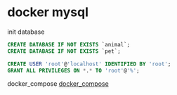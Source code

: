 # docker mysql

init database
```sql
CREATE DATABASE IF NOT EXISTS `animal`;
CREATE DATABASE IF NOT EXISTS `pet`;

CREATE USER 'root'@'localhost' IDENTIFIED BY 'root';
GRANT ALL PRIVILEGES ON *.* TO 'root'@'%';
```

docker_compose
[docker_compose](docker_compose.md)